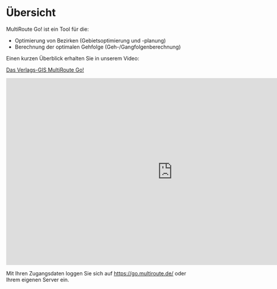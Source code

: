 # Übersicht

MultiRoute Go! ist ein Tool für die:

* Optimierung von Bezirken (Gebietsoptimierung und -planung)
* Berechnung der optimalen Gehfolge (Geh-/Gangfolgenberechnung)

Einen kurzen Überblick erhalten Sie in unserem Video:

 [Das Verlags-GIS MultiRoute Go!](https://youtu.be/oRk-P5Ty7VI)

<iframe width="898" height="505" src="https://www.youtube.com/embed/oRk-P5Ty7VI" title="YouTube video player" frameborder="0" allow="accelerometer; autoplay; clipboard-write; encrypted-media; gyroscope; picture-in-picture" allowfullscreen></iframe>

Mit Ihren Zugangsdaten loggen Sie sich auf https://go.multiroute.de/ oder Ihrem eigenen Server ein. 
